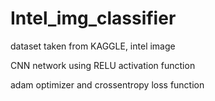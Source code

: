# Intel_img_classifier

dataset taken from KAGGLE, intel image

CNN network using RELU activation function

adam optimizer and crossentropy loss function
